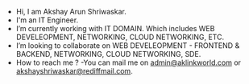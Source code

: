- Hi, I am Akshay Arun Shriwaskar.
- I'm an IT Engineer.
- I’m currently working with IT DOMAIN. Which includes WEB DEVELEOPMENT, NETWORKING, CLOUD NETWORKING, ETC.
- I’m looking to collaborate on WEB DEVELEOPMENT - FRONTEND & BACKEND, NETWORKING, CLOUD NETWORKING, SDE.
- How to reach me ?
    -You can mail me on admin@aklinkworld.com or akshayshriwaskar@rediffmail.com.

